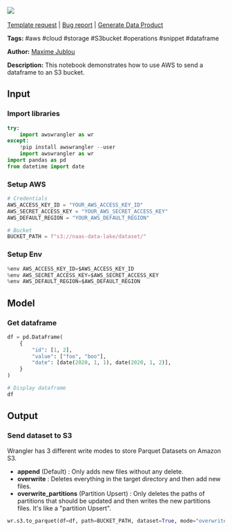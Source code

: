 <a href="https://app.naas.ai/user-redirect/naas/downloader?url=https://raw.githubusercontent.com/jupyter-naas/awesome-notebooks/master/AWS/AWS_Send_dataframe_to_S3.ipynb" target="_parent"><img src="https://naasai-public.s3.eu-west-3.amazonaws.com/Open_in_Naas_Lab.svg"/></a><br><br><a href="https://github.com/jupyter-naas/awesome-notebooks/issues/new?assignees=&labels=&template=template-request.md&title=Tool+-+Action+of+the+notebook+">Template request</a> | <a href="https://github.com/jupyter-naas/awesome-notebooks/issues/new?assignees=&labels=bug&template=bug_report.md&title=AWS+-+Send+dataframe+to+S3:+Error+short+description">Bug report</a> | <a href="https://app.naas.ai/user-redirect/naas/downloader?url=https://raw.githubusercontent.com/jupyter-naas/awesome-notebooks/master/Naas/Naas_Start_data_product.ipynb" target="_parent">Generate Data Product</a>

**Tags:** #aws #cloud #storage #S3bucket #operations #snippet #dataframe

**Author:** [Maxime Jublou](https://www.linkedin.com/in/maximejublou/)

**Description:** This notebook demonstrates how to use AWS to send a dataframe to an S3 bucket.

## Input

### Import libraries


```python
try:
    import awswrangler as wr
except:
    !pip install awswrangler --user
    import awswrangler as wr
import pandas as pd
from datetime import date
```

### Setup AWS


```python
# Credentials
AWS_ACCESS_KEY_ID = "YOUR_AWS_ACCESS_KEY_ID"
AWS_SECRET_ACCESS_KEY = "YOUR_AWS_SECRET_ACCESS_KEY"
AWS_DEFAULT_REGION = "YOUR_AWS_DEFAULT_REGION"

# Bucket
BUCKET_PATH = f"s3://naas-data-lake/dataset/"
```

### Setup Env


```python
%env AWS_ACCESS_KEY_ID=$AWS_ACCESS_KEY_ID
%env AWS_SECRET_ACCESS_KEY=$AWS_SECRET_ACCESS_KEY
%env AWS_DEFAULT_REGION=$AWS_DEFAULT_REGION
```

## Model

### Get dataframe


```python
df = pd.DataFrame(
    {
        "id": [1, 2],
        "value": ["foo", "boo"],
        "date": [date(2020, 1, 1), date(2020, 1, 2)],
    }
)

# Display dataframe
df
```

## Output

### Send dataset to S3
Wrangler has 3 different write modes to store Parquet Datasets on Amazon S3.
- **append** (Default) : Only adds new files without any delete.
- **overwrite** : Deletes everything in the target directory and then add new files.
- **overwrite_partitions** (Partition Upsert) : Only deletes the paths of partitions that should be updated and then writes the new partitions files. It's like a "partition Upsert".


```python
wr.s3.to_parquet(df=df, path=BUCKET_PATH, dataset=True, mode="overwrite")
```
